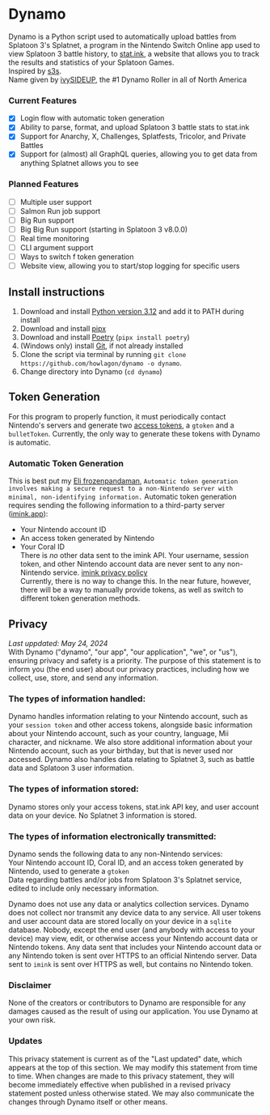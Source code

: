 # Dynamo
Dynamo is a Python script used to automatically upload battles from Splatoon 3's Splatnet, a program in the Nintendo Switch Online app used to view Splatoon 3 battle history, to [stat.ink](https://stat.ink/), a website that allows you to track the results and statistics of your Splatoon Games.  
Inspired by [s3s](https://github.com/frozenpandaman/s3s).  
Name given by [ivySIDEUP](https://twitter.com/ivySIDEUP), the #1 Dynamo Roller in all of North America

### Current Features
 - [x] Login flow with automatic token generation
 - [x] Ability to parse, format, and upload Splatoon 3 battle stats to stat.ink
 - [x] Support for Anarchy, X, Challenges, Splatfests, Tricolor, and Private Battles
 - [x] Support for (almost) all GraphQL queries, allowing you to get data from anything Splatnet allows you to see

### Planned Features
 - [ ] Multiple user support
 - [ ] Salmon Run job support
 - [ ] Big Run support
 - [ ] Big Big Run support (starting in Splatoon 3 v8.0.0)
 - [ ] Real time monitoring
 - [ ] CLI argument support
 - [ ] Ways to switch f token generation
 - [ ] Website view, allowing you to start/stop logging for specific users

## Install instructions
1. Download and install [Python version 3.12](https://www.python.org/downloads/) and add it to PATH during install
2. Download and install [pipx](https://github.com/pypa/pipx?tab=readme-ov-file#install-pipx)
3. Download and install [Poetry](https://python-poetry.org/docs/#installing-with-pipx) (`pipx install poetry`)
4. (Windows only) install [Git](https://git-scm.com/download/win), if not already installed
5. Clone the script via terminal by running `git clone https://github.com/howlagon/dynamo -o dynamo`.
6. Change directory into Dynamo (`cd dynamo`) 

## Token Generation
For this program to properly function, it must periodically contact Nintendo's servers and generate two [access tokens](https://en.wikipedia.org/wiki/Access_token), a `gtoken` and a `bulletToken`. Currently, the only way to generate these tokens with Dynamo is automatic. 

### Automatic Token Generation
This is best put my [Eli frozenpandaman](https://github.com/frozenpandaman), `Automatic token generation involves making a secure request to a non-Nintendo server with minimal, non-identifying information.`
Automatic token generation requires sending the following information to a third-party server ([imink.app](https://github.com/JoneWang/imink/wiki/imink-API-Documentation)):
 - Your Nintendo account ID  
 - An access token generated by Nintendo  
 - Your Coral ID  
There is _no_ other data sent to the imink API. Your username, session token, and other Nintendo account data are never sent to any non-Nintendo service. [imink privacy policy](https://github.com/JoneWang/imink/wiki/Privacy-Policy)  
Currently, there is no way to change this. In the near future, however, there will be a way to manually provide tokens, as well as switch to different token generation methods.  

## Privacy
_Last uppdated: May 24, 2024_  
With Dynamo ("dynamo", "our app", "our application", "we", or "us"), ensuring privacy and safety is a priority. The purpose of this statement is to inform you (the end user) about our privacy practices, including how we collect, use, store, and send any 
information.  
### The types of information handled:
Dynamo handles information relating to your Nintendo account, such as your `session token` and other access tokens, alongside basic information about your Nintendo account, such as your country, language, Mii character, and nickname. We also store additional information about your Nintendo account, such as your birthday, but that is never used nor accessed. Dynamo also handles data relating to Splatnet 3, such as battle data and Splatoon 3 user information.  
### The types of information stored:
Dynamo stores only your access tokens, stat.ink API key, and user account data on your device. No Splatnet 3 information is stored.  
### The types of information electronically transmitted:
Dynamo sends the following data to any non-Nintendo services:  
  Your Nintendo account ID, Coral ID, and an access token generated by Nintendo, used to generate a `gtoken`  
  Data regarding battles and/or jobs from Splatoon 3's Splatnet service, edited to include only necessary information.  

Dynamo does not use any data or analytics collection services. Dynamo does not collect nor transmit any device data to any service. All user tokens and user account data are stored locally on your device in a `sqlite` database. Nobody, except the end user (and anybody with access to your device) may view, edit, or otherwise access your Nintendo account data or Nintendo tokens. Any data sent that includes your Nintendo account data or any Nintendo token is sent over HTTPS to an official Nintendo server. Data sent to `imink` is sent over HTTPS as well, but contains no Nintendo token.  
### Disclaimer
None of the creators or contributors to Dynamo are responsible for any damages caused as the result of using our application. You use Dynamo at your own risk.  
### Updates
This privacy statement is current as of the "Last updated" date, which appears at the top of this section. We may modify this statement from time to time. When changes are made to this privacy statement, they will become immediately effective when published in a revised privacy statement posted unless otherwise stated. We may also communicate the changes through Dynamo itself or other means.  
